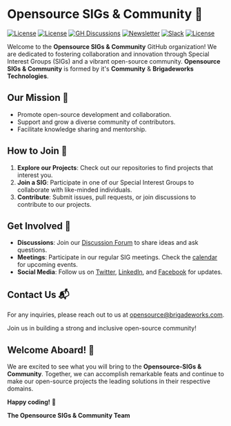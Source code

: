 # Opensource SIGs & Community 👋

[![License](https://img.shields.io/badge/License-CC_BY_4.0-f27596.svg)](https://creativecommons.org/licenses/by/4.0/)
[![License](https://img.shields.io/badge/License-Apache_2.0-orange.svg)](https://opensource.org/licenses/Apache-2.0)
[![GH Discussions](https://img.shields.io/badge/OSPO-Discussions-green)](https://github.com/orgs/opensource-sig/discussions)
[![Newsletter](https://img.shields.io/badge/OSPO-Newsletter-e5ad43)](https://www.getrevue.co/profile/osponews)
[![Slack](https://img.shields.io/badge/OSPO-Slack-E01E5A)](https://opensource-sig.slack.com/)
[![License](https://img.shields.io/badge/OSPO-LinkedIn-0077B5)](https://www.linkedin.com/groups/14542131/)

Welcome to the **Opensource SIGs & Community** GitHub organization! We are dedicated to fostering collaboration and innovation through Special Interest Groups (SIGs) and a vibrant open-source community. **Opensource SIGs & Community** is formed by it's **Community** & **Brigadeworks Technologies**.

## Our Mission 🎯
- Promote open-source development and collaboration.
- Support and grow a diverse community of contributors.
- Facilitate knowledge sharing and mentorship.

## How to Join 🤝
1. **Explore our Projects**: Check out our repositories to find projects that interest you.
2. **Join a SIG**: Participate in one of our Special Interest Groups to collaborate with like-minded individuals.
3. **Contribute**: Submit issues, pull requests, or join discussions to contribute to our projects.

## Get Involved 🌟
- **Discussions**: Join our [Discussion Forum](https://github.com/orgs/opensource-sig/discussions) to share ideas and ask questions.
- **Meetings**: Participate in our regular SIG meetings. Check the [calendar](#) for upcoming events.
- **Social Media**: Follow us on [Twitter](#), [LinkedIn](#), and [Facebook](#) for updates.

## Contact Us 📬
For any inquiries, please reach out to us at [opensource@brigadeworks.com](mailto:opensource@brigadeworks.com).

Join us in building a strong and inclusive open-source community!

## Welcome Aboard! 🎉
We are excited to see what you will bring to the **Opensource-SIGs & Community**. Together, we can accomplish remarkable feats and continue to make our open-source projects the leading solutions in their respective domains.

**Happy coding!** 🚀

**The Opensource SIGs & Community Team**


